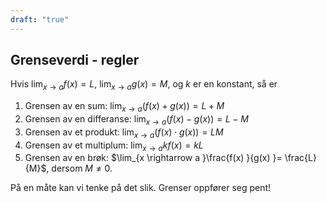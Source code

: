 ```yaml
---
draft: "true"
---
```

## Grenseverdi - regler

Hvis $\lim_{x\longrightarrow a } f(x) = L$, $\lim_{x \longrightarrow a }g(x) = M$, og $k$ er en konstant, så er

1. Grensen av en sum: $\lim_{x \longrightarrow a }(f(x)+g(x)) = L+M$
2. Grensen av en differanse: $\lim_{x \longrightarrow a }(f(x)-g(x))= L - M$
3. Grensen av et produkt: $\lim_{x\longrightarrow a }(f(x)\cdot g(x)) = LM$
4. Grensen av et multiplum: $\lim_{x \rightarrow a } kf(x) = kL$
5. Grensen av en brøk: $\lim_{x \rightarrow a }\frac{f(x) }{g(x) }= \frac{L}{M}$, dersom $M\neq 0$.

På en måte kan vi tenke på det slik. Grenser oppfører seg pent!